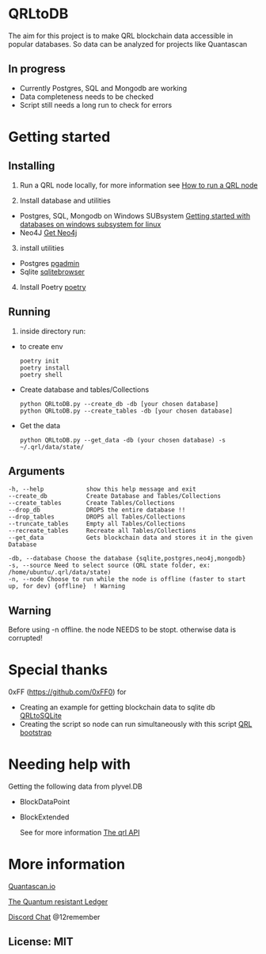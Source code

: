 # QRLtoDB

The aim for this project is to make QRL blockchain data accessible in popular databases. So data can be analyzed for projects like Quantascan


## In progress
- Currently Postgres, SQL and Mongodb are working
- Data completeness needs to be checked
- Script still needs a long run to check for errors




# Getting started


## Installing
1. Run a QRL node locally, for more information see [How to run a QRL node](https://docs.theqrl.org/node/QRLnode/ "How to run a QRL node") 

2. Install database and utilities
  - Postgres, SQL, Mongodb on Windows SUBsystem [Getting started with databases on windows subsystem for linux](https://docs.microsoft.com/en-us/windows/wsl/tutorials/wsl-database "tutorial")
  - Neo4J [Get Neo4j]( https://neo4j.com/download/ "Download Neo4j")

3. install utilities 
  - Postgres [pgadmin](https://www.pgadmin.org/download "pgAdmin download")
  - Sqlite [sqlitebrowser](https://sqlitebrowser.org/ "sqlite browser")

4. Install Poetry [poetry](https://python-poetry.org/docs/ "how to install Poetry")

## Running
1. inside directory run:
  - to create env
    ```
    poetry init
    poetry install
    poetry shell 
    ```
  - Create database and tables/Collections 
    ``` 
    python QRLtoDB.py --create_db -db [your chosen database]
    python QRLtoDB.py --create_tables -db [your chosen database]
    ```
  - Get the data
    ```
    python QRLtoDB.py --get_data -db (your chosen database) -s ~/.qrl/data/state/
    ```


## Arguments 

```
-h, --help            show this help message and exit
--create_db           Create Database and Tables/Collections
--create_tables       Create Tables/Collections
--drop_db             DROPS the entire database !!
--drop_tables         DROPS all Tables/Collections
--truncate_tables     Empty all Tables/Collections
--recreate_tables     Recreate all Tables/Collections
--get_data            Gets blockchain data and stores it in the given Database

-db, --database Choose the database {sqlite,postgres,neo4j,mongodb} 
-s, --source Need to select source (QRL state folder, ex: /home/ubuntu/.qrl/data/state)
-n, --node Choose to run while the node is offline (faster to start up, for dev) {offline}  ! Warning 

  ```
## Warning
Before using -n offline. the node NEEDS to be stopt. otherwise data is corrupted!

# Special thanks
0xFF (https://github.com/0xFF0) for 
- Creating an example for getting blockchain data to sqlite db [QRLtoSQLite](https://github.com/0xFF0/QRLtoSQLite "QRL to SQlite") 
- Creating the script so node can run simultaneously with this script  [QRL bootstrap ](https://github.com/0xFF0/QRL_bootstrap "QRL bootstrap") 



# Needing help with 
Getting the following data from plyvel.DB 
- BlockDataPoint
- BlockExtended

  See for more information [The qrl API](https://api.theqrl.org/?python#block "The QRL API") 


# More information

[Quantascan.io](https://www.quantascan.io "Quantascan.io")

[The Quantum resistant Ledger](https://www.theqrl.org/ "The QRL homepage")

[Discord Chat](https://discord.gg/RcR9WzX "Discord Chat") @12remember



## License: MIT



